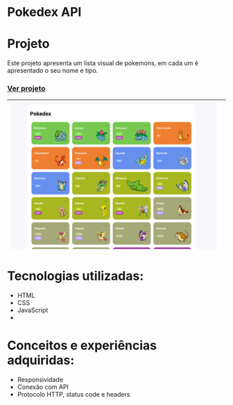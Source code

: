 # Pokedex API

# Projeto
Este projeto apresenta um lista visual de pokemons, em cada um é apresentado o seu nome e tipo.

### [Ver projeto](https://coruscating-kashata-b29e07pokedex-api.netlify.app)
|![project image](https://github.com/Lucasasdev/Pokedex-API/blob/master/img/pokemon-list.png)||
| ----------- | ----------- |

# Tecnologias utilizadas:
- HTML
- CSS
- JavaScript
- 
# Conceitos e experiências adquiridas:
- Responsividade
- Conexão com API
- Protocolo HTTP, status code e headers

